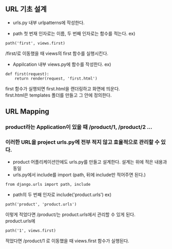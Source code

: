 ## URL 기초 설계
* urls.py 내부 urlpatterns에 작성한다.

* path 첫 번재 인자로는 이름, 두 번째 인자로는 함수를 적는다.
ex)
```
path('first', views.first)
```
/first/로 이동했을 때 views의 first 함수를 실행시킨다.

* Appilcation 내부 views.py에 함수를 작성한다.
ex)
```
def first(request):
    return render(request, 'first.html')
```
first 함수가 실행되면 first.html을 랜더링하고 화면에 띄운다.<br>
first.html은 templates 폴더를 만들고 그 안에 정의한다.

## URL Mapping
### product라는 Application이 있을 때 /product/1, /product/2 ... 
### 이러한 URL을 project urls.py에 전부 적지 않고 효율적으로 관리할 수 있다.
* product 어플리케이션안에도 urls.py를 만들고 설계한다. 설계는 위에 적은 내용과 동일
* urls.py에서 include를 import (path, 뒤에 include만 적어주면 된다.)
```
from django.urls import path, include
```
* path의 두 번째 인자로 include('product.urls')
ex)
```
path('product', 'product.urls')
```
이렇게 적었다면 /product/는 product.urls에서 관리할 수 있게 된다.<br>
product.urls에
```
path('1', views.first)
```
 적었다면 /product/1 로 이동했을 때 views.first 함수가 실행된다.
